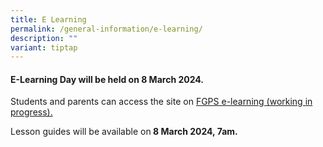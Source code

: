 ```yaml
---
title: E Learning
permalink: /general-information/e-learning/
description: ""
variant: tiptap
---
```

<h4><strong>E-Learning Day will be held on 8 March 2024.</strong></h4>
<p>Students and parents can access the site on <u>FGPS e-learning (working in progress).</u>
</p>
<p>Lesson guides will be available on<strong> 8 March 2024, 7am.</strong>
</p>
